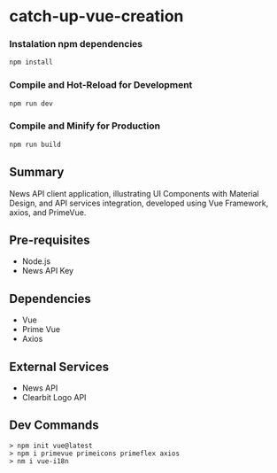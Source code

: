 # catch-up-vue-creation

### Instalation npm dependencies
```sh
npm install
```

### Compile and Hot-Reload for Development

```sh
npm run dev
```

### Compile and Minify for Production

```sh
npm run build
```
## Summary

News API client application, illustrating UI Components with Material Design, and API services integration, developed using Vue Framework, axios, and PrimeVue.

## Pre-requisites
- Node.js
- News API Key

## Dependencies
- Vue
- Prime Vue
- Axios

## External Services
- News API
- Clearbit Logo API

## Dev Commands
```
> npm init vue@latest
> npm i primevue primeicons primeflex axios
> nm i vue-i18n
```

